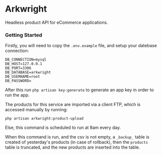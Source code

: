 # Arkwright
Headless product API for eCommerce applications.

### Getting Started 
Firstly, you will need to copy the `.env.example` file, and setup your datebase connection:
```dotenv
DB_CONNECTION=mysql
DB_HOST=127.0.0.1
DB_PORT=3306
DB_DATABASE=arkwright
DB_USERNAME=root
DB_PASSWORD=
```
After this run `php artisan key:generate` to generate an app key in order to run the app.

The products for this service are imported via a client FTP, which is accessed manually by running:
```shell script
php artisan arkwright:product-upload
```
Else, this command is scheduled to run at 8am every day.

When this command is run, and the csv is not empty, a `_backup_` table is created of yesterday's products (in case of rollback), then the `products` table is truncated, and the new products are inserted into the table.
